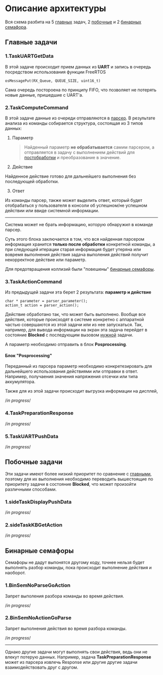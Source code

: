 # Описание архитектуры #

Вся схема разбита на 5 [главных](#Главные_задачи) задач, 2 [побочные](#Побочные_задачи) и 2 [бинарных семафора](#Бинарные_семафоры).



## <a name="Главные_задачи">Главные задачи</a> ##

### 1.TaskUARTGetData ###


В этой задаче происходит прием данных из **UART** и запись в очередь посредством использования функции FreeRTOS

	osMessagePut(RX_Queue, QUEUE_SIZE, uint16_t)

Сама очередь постороена по принципу FIFO, что позволяет не потерять новые данные, пришедшие с UART'а. 

### 2.TaskComputeCommand ###


В этой задаче данные из очереди отправляются в [парсер](https://github.com/AFAlexandrov/command-parser). В результате анализа из команды собирается структура, состоящая из 3 типов данных:




1.	Параметр

	>Найденный параметр **не обрабатывается** самим парсером, а отправляется в задачу с выполнением действий для [постобработки](#Posprocessing) и преобразование в значение. 

2.	Действие

Найденное действие готово для дальнейшего выполнения без последующей обработки.  

3.	Ответ

Из команды парсер, также может выделить ответ, который будет отобрабаться у пользователя в консоли об успешном/не успешном действии или ввиде системной информации. 

---
Система может не брать информацию, которую обнаружил в команде парсер. 

Суть этого блока заключается в том, что вся найденная парсером информация хранится **только после обработки** конкретной команды, а при следующей итерации старая информация будет утеряна или вовремя выполнения действия задача выполения действий получит некорректное действие или параметр. 

Для предотвращения коллизий были "повешены" [бинарные семафоры](#Бинарные_семафоры).  

### 3.TaskActionCommand ###

Из предыдущей задачи эта берет 2 результата: **параметр и действие**

	char * parameter = parser_parameter();
    action_t action = parser_action(); 

Действие обработано так, что может быть выполнено. Вообще все действия, которые происходят в системе конкретно с аппаратной частью совершаются из этой задачи или из нее запускаться. Так, например, для вывода информации на экран эта задача перейдет в состояние **Blocked** с последующим вызовом [нужной](#sideTaskDisplayPushData) задачи.

А параметр необходимо отправить в блок **Posprocessing**.

#### <a name="Posprocessing">Блок "Posprocessing"</a> #### 

Переданный из парсера параметр необходимо конкретезировать для дальнейшего использования действиями или отправки в ответ. Например, получаения значения напряжения отсечки или типа аккумулятора. 	

Также для из этой задачи происходит выгрузка информации на дисплей, 

/*in progress*/

### 4.TaskPreparationResponse  ###

/*in progress*/

### 5.TaskUARTPushData ###

/*in progress*/

## <a name="Побочные_задачи">Побочные задачи</a> ##

Эти задачи имеют более низкий приоритет по сравнение с [главными](#Главные_задачи), поэтому для их выполнения необходимо переводить вышестоящие по приоритету задачи в состояние **Blocked**, что может произойти различными способами. 

### <a name="sideTaskDisplayPushData">1.sideTaskDisplayPushData</a> ###

/*in progress*/

### 2.sideTaskKBGetAction ###

/*in progress*/

## <a name="Бинарные_семафоры">Бинарные семафоры</a> ##

Семафоры не дадут выпонятся другому коду, точнее нельзя будет выполнять разбор команды, пока происходит выполнение действия и наоборот.  

### 1.BinSemNoParseGoAction ###

Запрет выполения разбора команды во время действия.

/*in progress*/


### 2.BinSemNoActionGoParse ###

Запрет выполнения действия во время разбора команды.

/*in progress*/

---

Однако другие задачи могут выполнять свои действия, ведь они не влекут потерую данных. Например, задача **TaskPreparationResponse** может из парсера извлечь Response или другие другие задачи взаимодействовать друг с другом. 